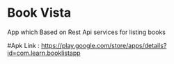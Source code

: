 # Book Vista
App which Based on Rest Api services for listing books

#Apk Link : https://play.google.com/store/apps/details?id=com.learn.booklistapp
